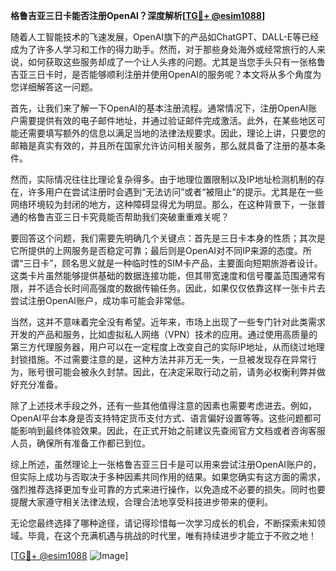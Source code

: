 **格鲁吉亚三日卡能否注册OpenAI？深度解析[[TG💪+ @esim1088](https://t.me/s/esim1088)]**

随着人工智能技术的飞速发展，OpenAI旗下的产品如ChatGPT、DALL-E等已经成为了许多人学习和工作的得力助手。然而，对于那些身处海外或经常旅行的人来说，如何获取这些服务却成了一个让人头疼的问题。尤其是当您手头只有一张格鲁吉亚三日卡时，是否能够顺利注册并使用OpenAI的服务呢？本文将从多个角度为您详细解答这一问题。

首先，让我们来了解一下OpenAI的基本注册流程。通常情况下，注册OpenAI账户需要提供有效的电子邮件地址，并通过验证邮件完成激活。此外，在某些地区可能还需要填写额外的信息以满足当地的法律法规要求。因此，理论上讲，只要您的邮箱是真实有效的，并且所在国家允许访问相关服务，那么就具备了注册的基本条件。

然而，实际情况往往比理论复杂得多。由于地理位置限制以及IP地址检测机制的存在，许多用户在尝试注册时会遇到“无法访问”或者“被阻止”的提示。尤其是在一些网络环境较为封闭的地方，这种障碍显得尤为明显。那么，在这种背景下，一张普通的格鲁吉亚三日卡究竟能否帮助我们突破重重难关呢？

要回答这个问题，我们需要先明确几个关键点：首先是三日卡本身的性质；其次是它所提供的上网服务是否稳定可靠；最后则是OpenAI对不同IP来源的态度。所谓“三日卡”，顾名思义就是一种临时性的SIM卡产品，主要面向短期旅游者设计。这类卡片虽然能够提供基础的数据连接功能，但其带宽速度和信号覆盖范围通常有限，并不适合长时间高强度的数据传输任务。因此，如果仅仅依靠这样一张卡片去尝试注册OpenAI账户，成功率可能会非常低。

当然，这并不意味着完全没有希望。近年来，市场上出现了一些专门针对此类需求开发的产品和服务，比如虚拟私人网络（VPN）技术的应用。通过使用高质量的第三方代理服务器，用户可以在一定程度上改变自己的实际IP地址，从而绕过地理封锁措施。不过需要注意的是，这种方法并非万无一失，一旦被发现存在异常行为，账号很可能会被永久封禁。因此，在决定采取行动之前，请务必权衡利弊并做好充分准备。

除了上述技术手段之外，还有一些其他值得注意的因素也需要考虑进去。例如，OpenAI平台本身是否支持特定货币支付方式、语言偏好设置等等。这些问题都可能影响到最终体验效果。因此，在正式开始之前建议先查阅官方文档或者咨询客服人员，确保所有准备工作都已到位。

综上所述，虽然理论上一张格鲁吉亚三日卡是可以用来尝试注册OpenAI账户的，但实际上成功与否取决于多种因素共同作用的结果。如果您确实有这方面的需求，强烈推荐选择更加专业可靠的方式来进行操作，以免造成不必要的损失。同时也要提醒大家遵守相关法律法规，合理合法地享受科技进步带来的便利。

无论您最终选择了哪种途径，请记得珍惜每一次学习成长的机会，不断探索未知领域。毕竟，在这个充满机遇与挑战的时代里，唯有持续进步才能立于不败之地！

[[TG💪+ @esim1088](https://t.me/s/esim1088) ![Image](https://i.postimg.cc/4NQfJmqS/Snipaste-2025-05-13-00-14-12.png)]